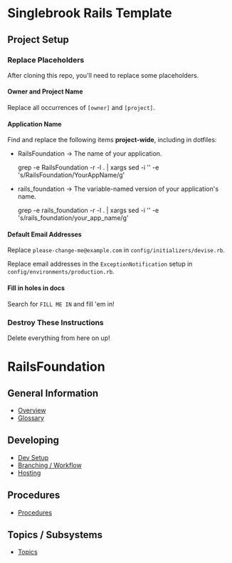 # Singlebrook Rails Template

## Project Setup

### Replace Placeholders

After cloning this repo, you'll need to replace some placeholders.

#### Owner and Project Name

Replace all occurrences of `[owner]` and `[project]`.

#### Application Name

Find and replace the following items **project-wide**, including in dotfiles:

- RailsFoundation -> The name of your application.

    grep -e RailsFoundation -r -l . | xargs sed -i '' -e 's/RailsFoundation/YourAppName/g'

- rails_foundation -> The variable-named version of your application's name.

    grep -e rails_foundation -r -l . | xargs sed -i '' -e 's/rails_foundation/your_app_name/g'


#### Default Email Addresses

Replace `please-change-me@example.com` in `config/initializers/devise.rb`.

Replace email addresses in the `ExceptionNotification` setup in `config/environments/production.rb`.

#### Fill in holes in docs

Search for `FILL ME IN` and fill 'em in!

### Destroy These Instructions

Delete everything from here on up!

# RailsFoundation

## General Information

* [Overview](doc/overview.md)
* [Glossary](doc/glossary.md)

## Developing

* [Dev Setup](doc/dev_setup.md)
* [Branching / Workflow](doc/branching_and_workflow.md)
* [Hosting](doc/hosting.md)

## Procedures

* [Procedures](doc/procedures)

## Topics / Subsystems

* [Topics](doc/topics)
